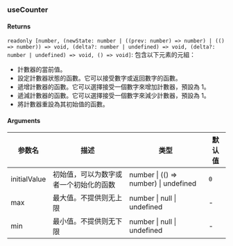 ### useCounter

#### Returns
`readonly [number, (newState: number | ((prev: number) => number) | (() => number)) => void, (delta?: number | undefined) => void, (delta?: number | undefined) => void, () => void]`: 包含以下元素的元組：
- 計數器的當前值。
- 設定計數器狀態的函數。它可以接受數字或返回數字的函數。
- 遞增計數器的函數。它可以選擇接受一個數字來增加計數器，預設為 1。
- 遞減計數器的函數。它可以選擇接受一個數字來減少計數器，預設為 1。
- 將計數器重設為其初始值的函數。

#### Arguments
|参数名|描述|类型|默认值|
|---|---|---|---|
|initialValue|初始值，可以为数字或者一个初始化的函数|number \| (() => number) \| undefined |`0`|
|max|最大值。不提供则无上限|number \| null \| undefined |-|
|min|最小值。不提供则无下限|number \| null \| undefined |-|